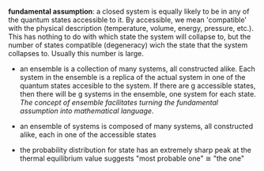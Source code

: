 **fundamental assumption**: a closed system is equally likely to be in any of the quantum states accessible to it. By accessible, we mean 'compatible' with the physical description (temperature, volume, energy, pressure, etc.). This has nothing to do with which state the system will collapse to, but the number of states compatible (degeneracy) wich the state that the system collapses to. Usually this number is large.

- an ensemble is a collection of many systems, all constructed alike. Each system in the ensemble is a replica of the actual system in one of the quantum states accesible to the system. If there are g accessible states, then there will be g systems in the ensemble, one system for each state. 
*The concept of ensemble facilitates turning the fundamental assumption into mathematical language*.



- an ensemble of systems is composed of many systems, all constructed alike, each in one of the accessible states
- the probability distribution for state has an extremely sharp peak at the thermal equilibrium value suggests "most probable one" $\cong$ "the one"